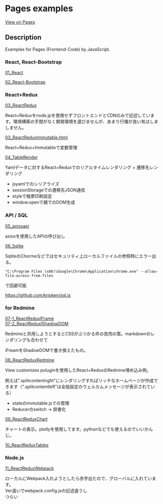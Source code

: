 # Pages examples

[View on Pages](https://gitllama.github.io/Pages/examples/)

## Description

Examples for Pages (Frontend-Code) by JavaScript.

### React, React-Bootstrap

[01_React](01_react.html)

[02_React-Bootstrap](02_react-bootstrap.html)

### React+Redux

[03_ReactRedux](03_ReactRedux.html)

React+Reduxをnode.jpを使用せずフロントエンドとCDNのみで記述しています。環境構築の手間がなく開発環境を選びませんが、あまり行儀が良い気はしましません。

[03_ReactReduxImmutable.html](03_ReactReduxImmutable.html)

React+Redux+Immutableで変数管理

[04_TableRender](04_TableRender.html)

Yamlデータに対するReact+Reduxでのリアルタイムレンダリング + 遷移先レンダリング

- jsyamlでのシリアライズ
- sessionStorageでの遷移先JSON通信
- styleで帳票印刷設定
- window.openで親でのDOM生成

### API / SQL

[05_axiosapi](05_axiosapi.html)

axiosを使用したAPIの呼び出し

[06_Sqlite](06_sqlite.html)

SqliteのChormeなどではセキュリティ上ローカルファイルの参照時にエラー出る。

```
"C:\Program Files (x86)\Google\Chrome\Application\chrome.exe" --allow-file-access-from-files
```
で回避可能

https://github.com/kripken/sql.js

### for Redmine

[07-1_ReactReduxIFrame](07-1_ReactReduxIFrame.html)  
[07-2_ReactReduxIShadowDOM](07-2_ReactReduxIShadowDOM.html)

Redmineと共用しようとするとCSSがぶつかる件の苦肉の策。markdownのレンダリングも合わせて

iFreamをShadowDOMで書き換えたもの。


[08_ReactReduxRedmine](08_ReactReduxRedmine.html)

View customizes puluginを使用したReact+ReduxのRedmine埋め込み例。

例えば".splitcontentright"にレンダリングすればリッチなホームページが作成できます（".splitcontentleft"は全般設定のウェルカムメッセージが表示されている）

- stateのimmutable.jsでの管理
- Reducerのswitch -> 辞書化

[09_ReactReduxChart](09_ReactReduxChart.html)

チャートの表示。plotlyを使用してます。pythonなどでも使えるのでいいかんじ。

[10_ReactReduxTables](10_ReactReduxTables.html)

### Node.js

[11_ReactReduxWebpack](11_ReactReduxWebpack/dist/index.html)

ローカルにWebpack入れようとしたら赤字出たので、グローバルに入れています。  
Ver違いでwebpack.config.jsの記述違うし  
つらい

